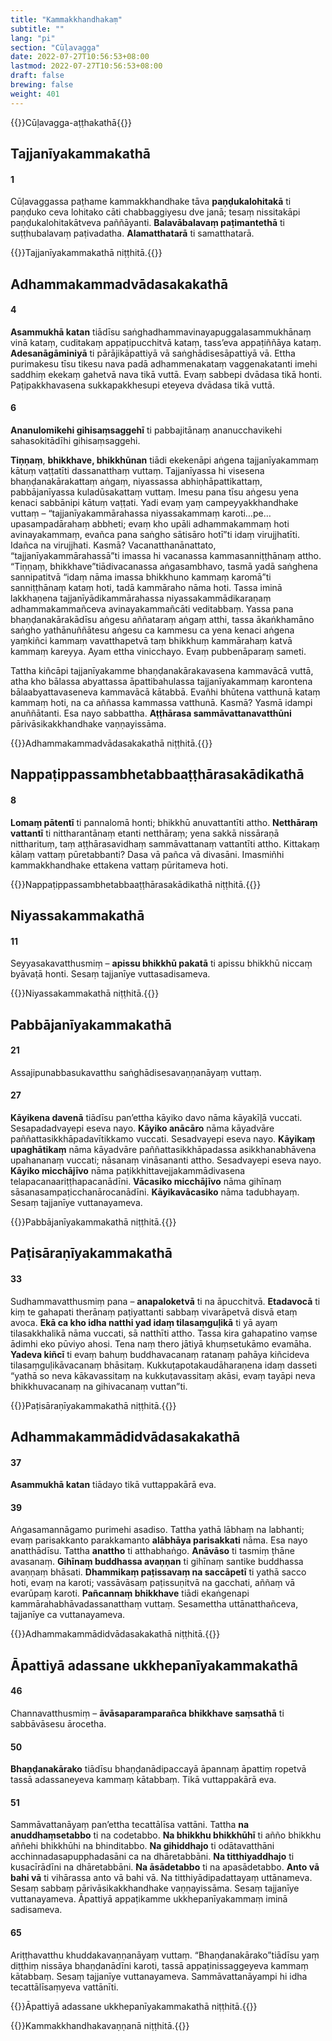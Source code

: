 ```yaml
---
title: "Kammakkhandhakaṃ"
subtitle: ""
lang: "pi"
section: "Cūḷavagga"
date: 2022-07-27T10:56:53+08:00
lastmod: 2022-07-27T10:56:53+08:00
draft: false
brewing: false
weight: 401
---
```


{{<subtitle>}}Cūḷavagga-aṭṭhakathā{{</subtitle>}}

## Tajjanīyakammakathā

#### 1

Cūḷavaggassa paṭhame kammakkhandhake tāva **paṇḍukalohitakā** ti paṇḍuko ceva lohitako cāti chabbaggiyesu dve janā; tesaṃ nissitakāpi paṇḍukalohitakātveva paññāyanti. **Balavābalavaṃ paṭimantethā** ti suṭṭhubalavaṃ paṭivadatha. **Alamatthatarā** ti samatthatarā.

{{<eop>}}Tajjanīyakammakathā niṭṭhitā.{{</eop>}}

## Adhammakammadvādasakakathā

#### 4

**Asammukhā katan** tiādīsu saṅghadhammavinayapuggalasammukhānaṃ vinā kataṃ, cuditakaṃ appaṭipucchitvā kataṃ, tass’eva appaṭiññāya kataṃ. **Adesanāgāminiyā** ti pārājikāpattiyā vā saṅghādisesāpattiyā vā. Ettha purimakesu tīsu tikesu nava padā adhammenakataṃ vaggenakatanti imehi saddhiṃ ekekaṃ gahetvā nava tikā vuttā. Evaṃ sabbepi dvādasa tikā honti. Paṭipakkhavasena sukkapakkhesupi eteyeva dvādasa tikā vuttā.

#### 6

**Ananulomikehi gihisaṃsaggehī** ti pabbajitānaṃ ananucchavikehi sahasokitādīhi gihisaṃsaggehi.

**Tiṇṇaṃ**, **bhikkhave, bhikkhūnan** tiādi ekekenāpi aṅgena tajjanīyakammaṃ kātuṃ vaṭṭatīti dassanatthaṃ vuttaṃ. Tajjanīyassa hi visesena bhaṇḍanakārakattaṃ aṅgaṃ, niyassassa abhiṇhāpattikattaṃ, pabbājanīyassa kuladūsakattaṃ vuttaṃ. Imesu pana tīsu aṅgesu yena kenaci sabbānipi kātuṃ vaṭṭati. Yadi evaṃ yaṃ campeyyakkhandhake vuttaṃ – “tajjanīyakammārahassa niyassakammaṃ karoti…pe… upasampadārahaṃ abbheti; evaṃ kho upāli adhammakammaṃ hoti avinayakammaṃ, evañca pana saṅgho sātisāro hotī”ti idaṃ virujjhatīti. Idañca na virujjhati. Kasmā? Vacanatthanānattato, “tajjanīyakammārahassā”ti imassa hi vacanassa kammasanniṭṭhānaṃ attho. “Tiṇṇaṃ, bhikkhave”tiādivacanassa aṅgasambhavo, tasmā yadā saṅghena sannipatitvā “idaṃ nāma imassa bhikkhuno kammaṃ karomā”ti sanniṭṭhānaṃ kataṃ hoti, tadā kammāraho nāma hoti. Tassa iminā lakkhaṇena tajjanīyādikammārahassa niyassakammādikaraṇaṃ adhammakammañceva avinayakammañcāti veditabbaṃ. Yassa pana bhaṇḍanakārakādīsu aṅgesu aññataraṃ aṅgaṃ atthi, tassa ākaṅkhamāno saṅgho yathānuññātesu aṅgesu ca kammesu ca yena kenaci aṅgena yaṃkiñci kammaṃ vavatthapetvā taṃ bhikkhuṃ kammārahaṃ katvā kammaṃ kareyya. Ayam ettha vinicchayo. Evaṃ pubbenāparaṃ sameti.

Tattha kiñcāpi tajjanīyakamme bhaṇḍanakārakavasena kammavācā vuttā, atha kho bālassa abyattassa āpattibahulassa tajjanīyakammaṃ karontena bālaabyattavaseneva kammavācā kātabbā. Evañhi bhūtena vatthunā kataṃ kammaṃ hoti, na ca aññassa kammassa vatthunā. Kasmā? Yasmā idampi anuññātanti. Esa nayo sabbattha. **Aṭṭhārasa sammāvattanavatthūni** pārivāsikakkhandhake vaṇṇayissāma.

{{<eop>}}Adhammakammadvādasakakathā niṭṭhitā.{{</eop>}}

## Nappaṭippassambhetabbaaṭṭhārasakādikathā

#### 8

**Lomaṃ pātentī** ti pannalomā honti; bhikkhū anuvattantīti attho. **Netthāraṃ vattantī** ti nittharantānaṃ etanti netthāraṃ; yena sakkā nissāraṇā nittharituṃ, taṃ aṭṭhārasavidhaṃ sammāvattanaṃ vattantīti attho. Kittakaṃ kālaṃ vattaṃ pūretabbanti? Dasa vā pañca vā divasāni. Imasmiñhi kammakkhandhake ettakena vattaṃ pūritameva hoti.

{{<eop>}}Nappaṭippassambhetabbaaṭṭhārasakādikathā niṭṭhitā.{{</eop>}}

## Niyassakammakathā

#### 11

Seyyasakavatthusmiṃ – **apissu bhikkhū pakatā** ti apissu bhikkhū niccaṃ byāvaṭā honti. Sesaṃ tajjanīye vuttasadisameva.

{{<eop>}}Niyassakammakathā niṭṭhitā.{{</eop>}}

## Pabbājanīyakammakathā

#### 21

Assajipunabbasukavatthu saṅghādisesavaṇṇanāyaṃ vuttaṃ.

#### 27

**Kāyikena davenā** tiādīsu pan’ettha kāyiko davo nāma kāyakīḷā vuccati. Sesapadadvayepi eseva nayo. **Kāyiko anācāro** nāma kāyadvāre paññattasikkhāpadavītikkamo vuccati. Sesadvayepi eseva nayo. **Kāyikaṃ upaghātikaṃ** nāma kāyadvāre paññattasikkhāpadassa asikkhanabhāvena upahananaṃ vuccati; nāsanaṃ vināsananti attho. Sesadvayepi eseva nayo. **Kāyiko micchājīvo** nāma paṭikkhittavejjakammādivasena telapacanaariṭṭhapacanādīni. **Vācasiko micchājīvo** nāma gihīnaṃ sāsanasampaṭicchanārocanādīni. **Kāyikavācasiko** nāma tadubhayaṃ. Sesaṃ tajjanīye vuttanayameva.

{{<eop>}}Pabbājanīyakammakathā niṭṭhitā.{{</eop>}}

## Paṭisāraṇīyakammakathā

#### 33

Sudhammavatthusmiṃ pana – **anapaloketvā** ti na āpucchitvā. **Etadavocā** ti kiṃ te gahapati therānaṃ paṭiyattanti sabbaṃ vivarāpetvā disvā etaṃ avoca. **Ekā ca kho idha natthi yad idaṃ tilasaṃguḷikā** ti yā ayaṃ tilasakkhalikā nāma vuccati, sā natthīti attho. Tassa kira gahapatino vaṃse ādimhi eko pūviyo ahosi. Tena naṃ thero jātiyā khuṃsetukāmo evamāha. **Yadeva kiñcī** ti evaṃ bahuṃ buddhavacanaṃ ratanaṃ pahāya kiñcideva tilasaṃguḷikāvacanaṃ bhāsitaṃ. Kukkuṭapotakaudāharaṇena idaṃ dasseti “yathā so neva kākavassitaṃ na kukkuṭavassitaṃ akāsi, evaṃ tayāpi neva bhikkhuvacanaṃ na gihivacanaṃ vuttan”ti.

{{<eop>}}Paṭisāraṇīyakammakathā niṭṭhitā.{{</eop>}}

## Adhammakammādidvādasakakathā

#### 37

**Asammukhā katan** tiādayo tikā vuttappakārā eva.

#### 39

Aṅgasamannāgamo purimehi asadiso. Tattha yathā lābhaṃ na labhanti; evaṃ parisakkanto parakkamanto **alābhāya parisakkati** nāma. Esa nayo anatthādīsu. Tattha **anattho** ti atthabhaṅgo. **Anāvāso** ti tasmiṃ ṭhāne avasanaṃ. **Gihīnaṃ buddhassa avaṇṇan** ti gihīnaṃ santike buddhassa avaṇṇaṃ bhāsati. **Dhammikaṃ paṭissavaṃ na saccāpetī** ti yathā sacco hoti, evaṃ na karoti; vassāvāsaṃ paṭissuṇitvā na gacchati, aññaṃ vā evarūpaṃ karoti. **Pañcannaṃ bhikkhave** tiādi ekaṅgenapi kammārahabhāvadassanatthaṃ vuttaṃ. Sesamettha uttānatthañceva, tajjanīye ca vuttanayameva.

{{<eop>}}Adhammakammādidvādasakakathā niṭṭhitā.{{</eop>}}

## Āpattiyā adassane ukkhepanīyakammakathā

#### 46

Channavatthusmiṃ – **āvāsaparamparañca bhikkhave saṃsathā** ti sabbāvāsesu ārocetha.

#### 50

**Bhaṇḍanakārako** tiādīsu bhaṇḍanādipaccayā āpannaṃ āpattiṃ ropetvā tassā adassaneyeva kammaṃ kātabbaṃ. Tikā vuttappakārā eva.

#### 51

Sammāvattanāyaṃ pan’ettha tecattālīsa vattāni. Tattha **na anuddhaṃsetabbo** ti na codetabbo. **Na bhikkhu bhikkhūhī** ti añño bhikkhu aññehi bhikkhūhi na bhinditabbo. **Na gihiddhajo** ti odātavatthāni acchinnadasapupphadasāni ca na dhāretabbāni. **Na titthiyaddhajo** ti kusacīrādīni na dhāretabbāni. **Na āsādetabbo** ti na apasādetabbo. **Anto vā bahi vā** ti vihārassa anto vā bahi vā. Na titthiyādipadattayaṃ uttānameva. Sesaṃ sabbaṃ pārivāsikakkhandhake vaṇṇayissāma. Sesaṃ tajjanīye vuttanayameva. Āpattiyā appaṭikamme ukkhepanīyakammaṃ iminā sadisameva.

#### 65

Ariṭṭhavatthu khuddakavaṇṇanāyaṃ vuttaṃ. “Bhaṇḍanakārako”tiādīsu yaṃ diṭṭhiṃ nissāya bhaṇḍanādīni karoti, tassā appaṭinissaggeyeva kammaṃ kātabbaṃ. Sesaṃ tajjanīye vuttanayameva. Sammāvattanāyampi hi idha tecattālīsaṃyeva vattānīti.

{{<eop>}}Āpattiyā adassane ukkhepanīyakammakathā niṭṭhitā.{{</eop>}}

{{<eof>}}Kammakkhandhakavaṇṇanā niṭṭhitā.{{</eof>}}